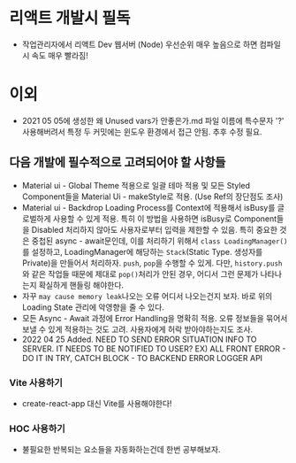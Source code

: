 # 리액트 개발시 필독
* 작업관리자에서 리액트 Dev 웹서버 (Node) 우선순위 매우 높음으로 하면 컴파일시 속도 매우 빨라짐!

# 이외
* 2021 05 05에 생성한 왜 Unused vars가 안좋은가.md 파일 이름에 특수문자 '?' 사용해버려서 특정 두 커밋에는 윈도우 환경에서 접근 안됨. 추후 수정 필요.

## 다음 개발에 필수적으로 고려되어야 할 사항들
* Material ui - Global Theme 적용으로 일괄 테마 적용 및 모든 Styled Component들을 Material Ui - makeStyle로 적용. (Use Ref의 장단점도 조사)
* Material ui - Backdrop Loading Process를 Context에 적용해서 isBusy를 글로벌하게 사용할 수 있게 적용. 특히 이 방법을 사용하면 isBusy로 Component들을 Disabled 처리하지 않아도 사용자로부터 입력을 제한할 수 있음. 특히 중요한 것은 중첩된 async - await문인데, 이를 처리하기 위해서 `class LoadingManager()`를 설정하고, LoadingManager에 해당하는 `Stack`(Static Type. 생성자를 Private)을 만들어서 처리하자. `push`, `pop`을 수행할 수 있게. 다만, `history.push`와 같은 작업들 때문에 제대로 `pop()`처리가 안된 경우, 어디서 그런 문제가 나타나는지 확실하게 핸들링 해야한다.
* 자꾸 `may cause memory leak`나오는 오류 어디서 나오는건지 보자. 바로 위의 Loading State 관리에 악영향을 줄 수 있다.
* 모든 Async - Await 과정에 Error Handling을 명확히 적용. 오류 정보들을 묶어서 보낼 수 있게 적용하는 것도 고려. 사용자에게 허락 받아야하는지도 조사.
* 2022 04 25 Added. NEED TO SEND ERROR SITUATION INFO TO SERVER. IT NEEDS TO BE NOTIFIED TO USER? EX) ALL FRONT ERROR - DO IT IN TRY, CATCH BLOCK - TO BACKEND ERROR LOGGER API
### Vite 사용하기
* create-react-app 대신 Vite를 사용해야한다!

### HOC 사용하기
* 불필요한 반복되는 요소들을 자동화하는건데 한번 공부해보자.